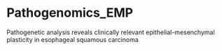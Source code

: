 # Pathogenomics_EMP
Pathogenetic analysis reveals clinically relevant epithelial-mesenchymal plasticity in esophageal squamous carcinoma
